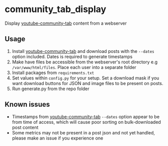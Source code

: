 # community_tab_display
Display [youtube-community-tab](https://github.com/HoloArchivists/youtube-community-tab) content from a webserver

## Usage
1. Install [youtube-community-tab](https://github.com/HoloArchivists/youtube-community-tab) and download posts with the `--dates` option included. Dates is required to generate timestamps
2. Make have files be accessible from the webserver's root directory e.g `/var/www/html/files`. Place each user into a separate folder
3. Install packages from `requirements.txt`
4. Set values within `config.py` for your setup. Set a download mask if you want download buttons for JSON and image files to be present on posts.
5. Run generate.py from the repo folder


## Known issues
- Timestamps from [youtube-community-tab](https://github.com/HoloArchivists/youtube-community-tab) `--dates` option appear to be from time of access, which will cause poor sorting on bulk-downloaded post content
- Some metrics may not be present in a post json and not yet handled, please make an issue if you experience one
